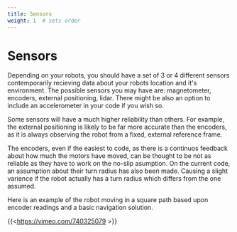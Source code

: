 ```yaml
---
title: Sensors
weight: 1  # sets order
---
```


# Sensors

Depending on your robots, you should have a set of 3 or 4 different sensors contemporarily recieving data about your robots location and it's environment. The possible sensors you may have are: magnetometer, encoders, external positioning, lidar.
There might be also an option to include an accelerometer in your code if you wish so. 

Some sensors will have a much higher reliability than others. For example, the external positioning is likely to be far more accurate than the encoders, as it is always observing the robot from a fixed, external reference frame. 

The encoders, even if the easiest to code, as there is a continuos feedback about how much the motors have moved, can be thought to be not as reliable as they have to work on the no-slip asumption. On the current code, an assumption about their turn radius has also been made. Causing a slight varience if the robot actually has a turn radius which differs from the one assumed. 

Here is an example of the robot moving in a square path based upon encoder readings and a basic navigation solution.

{{<https://vimeo.com/740325079 >}}